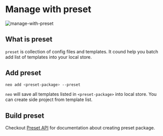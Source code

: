 # Manage with preset

![manage-with-preset](/assets/manage-with-preset.gif)

## What is preset

`preset` is collection of config files and templates. It cound help you batch add list of templates into your local store.

## Add preset

```sh
neo add <preset-package> --preset
```

`neo` will save all templates listed in `<preset-package>` into local store. You can create side project from template list.

## Build preset

Checkout [Preset API](/guide/preset-api) for documentation about creating preset package.
